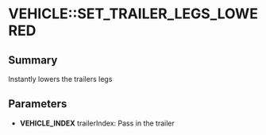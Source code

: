 # VEHICLE::SET_TRAILER_LEGS_LOWERED

## Summary
Instantly lowers the trailers legs

## Parameters
* **VEHICLE_INDEX** trailerIndex: Pass in the trailer